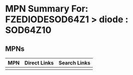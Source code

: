 



# MPN Summary For: FZEDIODESOD64Z1 > diode : SOD64Z10

## MPNs
  

|MPN|Direct Links|Search Links|
| :--- | :--- | :--- |
||||
